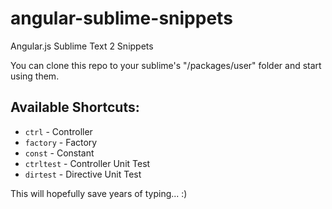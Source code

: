 angular-sublime-snippets
========================

Angular.js Sublime Text 2 Snippets

You can clone this repo to your sublime's "/packages/user" folder and start using them.

Available Shortcuts:
---------
* `ctrl` - Controller
* `factory` - Factory
* `const` - Constant
* `ctrltest` - Controller Unit Test
* `dirtest` - Directive Unit Test

This will hopefully save years of typing... :)
